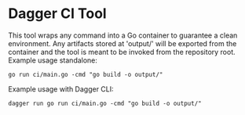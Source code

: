 # Dagger CI Tool

This tool wraps any command into a Go container to guarantee a clean environment.
Any artifacts stored at 'output/' will be exported from the container and the tool is meant to be invoked from the repository root.
Example usage standalone:

```console
go run ci/main.go -cmd "go build -o output/"
```

Example usage with Dagger CLI:

```console
dagger run go run ci/main.go -cmd "go build -o output/"
```
